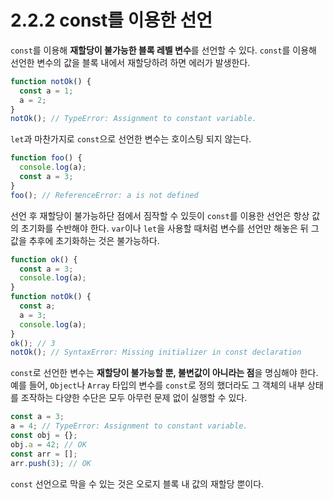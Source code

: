 # 2.2.2 const를 이용한 선언

`const`를 이용해 **재할당이 불가능한 블록 레벨 변수**를 선언할 수 있다. `const`를 이용해 선언한 변수의 값을 블록 내에서 재할당하려 하면 에러가 발생한다.

```javascript
function notOk() {
  const a = 1;
  a = 2;
}
notOk(); // TypeError: Assignment to constant variable.
```

`let`과 마찬가지로 `const`으로 선언한 변수는 호이스팅 되지 않는다.

```javascript
function foo() {
  console.log(a);
  const a = 3;
}
foo(); // ReferenceError: a is not defined
```

선언 후 재할당이 불가능하단 점에서 짐작할 수 있듯이 `const`를 이용한 선언은 항상 값의 초기화를 수반해야 한다. `var`이나 `let`을 사용할 때처럼 변수를 선언만 해놓은 뒤 그 값을 추후에 초기화하는 것은 불가능하다.

```javascript
function ok() {
  const a = 3;
  console.log(a);
}
function notOk() {
  const a;
  a = 3;
  console.log(a);
}
ok(); // 3
notOk(); // SyntaxError: Missing initializer in const declaration
```

`const`로 선언한 변수는 **재할당이 불가능할 뿐, 불변값이 아니라는 점**을 명심해야 한다. 예를 들어, `Object`나 `Array` 타입의 변수를 `const`로 정의 했더라도 그 객체의 내부 상태를 조작하는 다양한 수단은 모두 아무런 문제 없이 실행할 수 있다.

```javascript
const a = 3;
a = 4; // TypeError: Assignment to constant variable.
const obj = {};
obj.a = 42; // OK
const arr = [];
arr.push(3); // OK
```

`const` 선언으로 막을 수 있는 것은 오로지 블록 내 값의 재할당 뿐이다.

